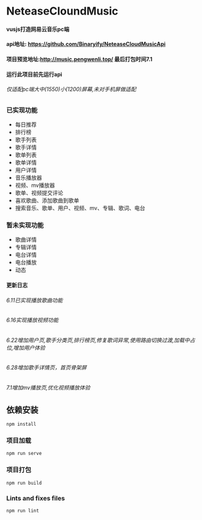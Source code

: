 # NeteaseCloundMusic
#### vusjs打造网易云音乐pc端
#### api地址: https://github.com/Binaryify/NeteaseCloudMusicApi
#### 项目预览地址:http://music.pengwenli.top/ 最后打包时间7.1
#### 运行此项目前先运行api
###### 仅适配pc端大中(1550)小(1200)屏幕,未对手机屏做适配
### 已实现功能
- 每日推荐
- 排行榜
- 歌手列表
- 歌手详情
- 歌单列表
- 歌单详情
- 用户详情
- 音乐播放器
- 视频、mv播放器
- 歌单、视频提交评论
- 喜欢歌曲、添加歌曲到歌单
- 搜索音乐、歌单、用户、视频、mv、专辑、歌词、电台

### 暂未实现功能
- 歌曲详情
- 专辑详情
- 电台详情
- 电台播放
- 动态


#### 更新日志
###### 6.11已实现播放歌曲功能
###### 6.16实现播放视频功能
###### 6.22增加用户页,歌手分类页,排行榜页,修复歌词异常,使用路由切换过渡,加载中占位,增加用户体验
###### 6.28增加歌手详情页，首页骨架屏
###### 7.1增加mv播放页,优化视频播放体验
## 依赖安装
```
npm install
```

### 项目加载
```
npm run serve
```

### 项目打包
```
npm run build
```

### Lints and fixes files
```
npm run lint
```
